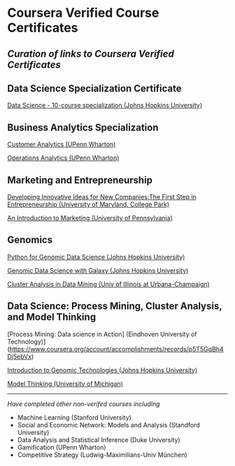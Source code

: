 # Coursera Verified Course Certificates
*Curation of links to Coursera Verified Certificates*
---------

## Data Science Specialization Certificate

[Data Science - 10-course specialization (Johns Hopkins University)](https://www.coursera.org/account/accomplishments/specialization/W4TQ6C35Z64F)

## Business Analytics Specialization

[Customer Analytics (UPenn Wharton)](https://www.coursera.org/account/accomplishments/records/VTRHNQ69DRLM)

[Operations Analytics (UPenn Wharton)](https://www.coursera.org/account/accomplishments/records/TE3JD3XRFUDP)

## Marketing and Entrepreneurship

[Developing Innovative Ideas for New Companies:The First Step in Entrepreneurship (University of Maryland, College Park)](https://www.coursera.org/account/accomplishments/records/Dhju9svD7BCem6fQ)

[An Introduction to Marketing (University of Pennsylvania)](https://www.coursera.org/account/accomplishments/records/fgdtDAkrrGQgGbeF)

## Genomics 

[Python for Genomic Data Science (Johns Hopkins University)](https://www.coursera.org/account/accomplishments/records/24xRABHJrHtzZghm)

[Genomic Data Science with Galaxy (Johns Hopkins University)](https://www.coursera.org/account/accomplishments/records/7X2ndyGSnhGYZNYq)

[Cluster Analysis in Data Mining (Univ of Illinois at Urbana-Champaign)](https://www.coursera.org/account/accomplishments/records/xV8yJHMW2dzgwqqE)

## Data Science: Process Mining, Cluster Analysis, and Model Thinking

[Process Mining: Data science in Action] (Eindhoven University of Technology)](https://www.coursera.org/account/accomplishments/records/p5T5GqBh4Dj5ebVx)

[Introduction to Genomic Technologies (Johns Hopkins University)](https://www.coursera.org/account/accomplishments/records/RvRtQpSGN5DjGmzb)

[Model Thinking (University of Michigan)](https://www.coursera.org/account/accomplishments/records/m9euTESr2x7ccVpa)

------

*Have completed other non-verifed courses including*

* Machine Learning (Stanford University)
* Social and Economic Network: Models and Analysis (Standford University)
* Data Analysis and Statistical Inference (Duke University)
* Gamification (UPenn Wharton)
* Competitive Strategy (Ludwig-Maximilians-Univ München)
